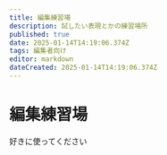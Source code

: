 ```yaml
---
title: 編集練習場
description: 試したい表現とかの練習場所
published: true
date: 2025-01-14T14:19:06.374Z
tags: 編集者向け
editor: markdown
dateCreated: 2025-01-14T14:19:06.374Z
---
```


# 編集練習場
好きに使ってください